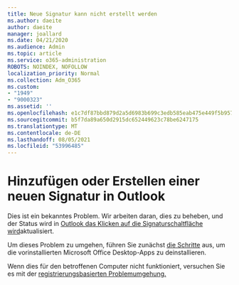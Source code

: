 ```yaml
---
title: Neue Signatur kann nicht erstellt werden
ms.author: daeite
author: daeite
manager: joallard
ms.date: 04/21/2020
ms.audience: Admin
ms.topic: article
ms.service: o365-administration
ROBOTS: NOINDEX, NOFOLLOW
localization_priority: Normal
ms.collection: Adm_O365
ms.custom:
- "1949"
- "9000323"
ms.assetid: ''
ms.openlocfilehash: e1c7df87bbd879d2a5d6983b699c3edb585eab475e449f5b95775927d704361e
ms.sourcegitcommit: b5f7da89a650d2915dc652449623c78be6247175
ms.translationtype: MT
ms.contentlocale: de-DE
ms.lasthandoff: 08/05/2021
ms.locfileid: "53996485"
---
```

# <a name="cannot-add-or-create-a-new-signature-in-outlook"></a>Hinzufügen oder Erstellen einer neuen Signatur in Outlook

Dies ist ein bekanntes Problem. Wir arbeiten daran, dies zu beheben, und der Status wird in [Outlook das Klicken auf die Signaturschaltfläche wird](https://support.office.com/article/c70b36c2-66ca-401c-ab45-f29a46495d02)aktualisiert.

Um dieses Problem zu umgehen, führen Sie zunächst [die Schritte](https://support.office.com/article/c70b36c2-66ca-401c-ab45-f29a46495d02) aus, um die vorinstallierten Microsoft Office Desktop-Apps zu deinstallieren. 

Wenn dies für den betroffenen Computer nicht funktioniert, versuchen Sie es mit der [registrierungsbasierten Problemumgehung.](https://support.office.com/article/c70b36c2-66ca-401c-ab45-f29a46495d02)